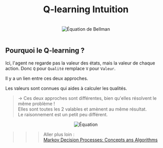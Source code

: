 <h1 align=center>Q-learning Intuition</h1>
<br>
<div align="center">
    <img src="https://github.com/MiKL5/artificialIntelligence/blob/master/Docs/img/BellmanCompleteEquation.png" alt="Équation de Bellman" title="Équation de Bellman">
</div>
<br>

## Pourquoi le Q-learning ?

Ici, l'agent ne regarde pas la valeur des états, mais la valeur de chaque action. Donc `Q` pour `Qualité` remplace `V` pour `Valeur`.  

Il y a un lien entre ces deux approches.  

Les `V`aleurs sont connues qui aides à calculer les `Q`ualités.  

> -> Ces deux approches sont différentes, bien qu'elles résolvent le même problème !  
Elles sont toutes les 2 valables et amènent au même résultat.  
Le raisonnement est un petit peu différent.  

<div align="center">
    <img src="https://github.com/MiKL5/artificialIntelligence/blob/master/Docs/img/Qlearning.jpg" alt="Équation" title="Équation">
</div>


>>> Aller plus loin :  
[Markov Decision Processes: Concepts ans Algorithms](https://www.semanticscholar.org/paper/Markov-Decision-Processes%3A-Concepts-and-Algorithms-Otterlo-Wiering/968bab782e52faf0f7957ca0f38b9e9078454afe?p2df)